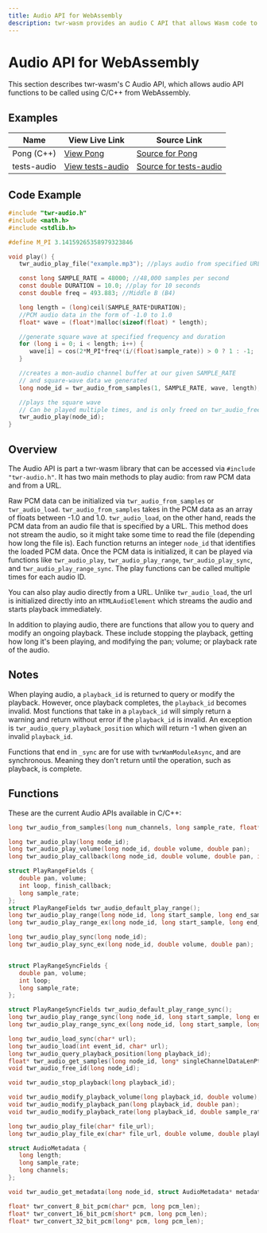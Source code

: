 ```yaml
---
title: Audio API for WebAssembly
description: twr-wasm provides an audio C API that allows Wasm code to call a subset of the JS Audio API.
---
```


# Audio API for WebAssembly

This section describes twr-wasm's C Audio API, which allows audio API functions to be called using C/C++ from WebAssembly.

## Examples
| Name | View Live Link | Source Link |
| - | - | -
| Pong (C++) | [View Pong](/examples/dist/pong/index.html) | [Source for Pong](https://github.com/twiddlingbits/twr-wasm/tree/main/examples/pong) |
| tests-audio | [View tests-audio](/examples/dist/tests-audio/index.html) | [Source for tests-audio](https://github.com/twiddlingbits/twr-wasm/tree/main/examples/tests-audio) |

## Code Example
~~~c title="Play Audio"
#include "twr-audio.h"
#include <math.h>
#include <stdlib.h>

#define M_PI 3.14159265358979323846

void play() {
   twr_audio_play_file("example.mp3"); //plays audio from specified URL

   const long SAMPLE_RATE = 48000; //48,000 samples per second
   const double DURATION = 10.0; //play for 10 seconds
   const double freq = 493.883; //Middle B (B4)

   long length = (long)ceil(SAMPLE_RATE*DURATION);
   //PCM audio data in the form of -1.0 to 1.0
   float* wave = (float*)malloc(sizeof(float) * length);

   //generate square wave at specified frequency and duration
   for (long i = 0; i < length; i++) {
      wave[i] = cos(2*M_PI*freq*(i/(float)sample_rate)) > 0 ? 1 : -1;
   }

   //creates a mon-audio channel buffer at our given SAMPLE_RATE
   // and square-wave data we generated
   long node_id = twr_audio_from_samples(1, SAMPLE_RATE, wave, length);

   //plays the square wave
   // Can be played multiple times, and is only freed on twr_audio_free
   twr_audio_play(node_id);
}
~~~

## Overview
The Audio API is part a twr-wasm library that can be accessed via `#include "twr-audio.h"`. It has two main methods to play audio: from raw PCM data and from a URL. 

Raw PCM data can be initialized via `twr_audio_from_samples` or `twr_audio_load`. `twr_audio_from_samples` takes in the PCM data as an array of floats between -1.0 and 1.0. `twr_audio_load`, on the other hand, reads the PCM data from an audio file that is specified by a URL. This method does not stream the audio, so it might take some time to read the file (depending how long the file is). Each function returns an integer `node_id` that identifies the loaded PCM data.  Once the PCM data is initialized, it can be played via functions like `twr_audio_play`, `twr_audio_play_range`, `twr_audio_play_sync`, and `twr_audio_play_range_sync`.  The play functions can be called multiple times for each audio ID.

You can also play audio directly from a URL. Unlike `twr_audio_load`, the url is initialized directly into an `HTMLAudioElement` which streams the audio and starts playback immediately.

In addition to playing audio, there are functions that allow you to query and modify an ongoing playback. These include stopping the playback, getting how long it's been playing, and modifying the pan; volume; or playback rate of the audio.

## Notes
When playing audio, a `playback_id` is returned to query or modify the playback. However, once playback completes, the `playback_id` becomes invalid. Most functions that take in a `playback_id` will simply return a warning and return without error if the `playback_id` is invalid. An exception is `twr_audio_query_playback_position` which will return -1 when given an invalid `playback_id`.

Functions that end in `_sync` are for use with `twrWamModuleAsync`, and are synchronous.  Meaning they don't return until the operation, such as playback, is complete.

## Functions
These are the current Audio APIs available in C/C++:

~~~c
long twr_audio_from_samples(long num_channels, long sample_rate, float* data, long singleChannelDataLen);

long twr_audio_play(long node_id);
long twr_audio_play_volume(long node_id, double volume, double pan);
long twr_audio_play_callback(long node_id, double volume, double pan, int finish_callback);

struct PlayRangeFields {
   double pan, volume;
   int loop, finish_callback;
   long sample_rate;
};
struct PlayRangeFields twr_audio_default_play_range();
long twr_audio_play_range(long node_id, long start_sample, long end_sample);
long twr_audio_play_range_ex(long node_id, long start_sample, long end_sample, struct PlayRangeFields* fields);

long twr_audio_play_sync(long node_id);
long twr_audio_play_sync_ex(long node_id, double volume, double pan);


struct PlayRangeSyncFields {
   double pan, volume;
   int loop;
   long sample_rate;
};

struct PlayRangeSyncFields twr_audio_default_play_range_sync();
long twr_audio_play_range_sync(long node_id, long start_sample, long end_sample);
long twr_audio_play_range_sync_ex(long node_id, long start_sample, long end_sample, struct PlayRangeSyncFields* fields);

long twr_audio_load_sync(char* url);
long twr_audio_load(int event_id, char* url);
long twr_audio_query_playback_position(long playback_id);
float* twr_audio_get_samples(long node_id, long* singleChannelDataLenPtr, long* channelPtr);
void twr_audio_free_id(long node_id);

void twr_audio_stop_playback(long playback_id);

void twr_audio_modify_playback_volume(long playback_id, double volume);
void twr_audio_modify_playback_pan(long playback_id, double pan);
void twr_audio_modify_playback_rate(long playback_id, double sample_rate);

long twr_audio_play_file(char* file_url);
long twr_audio_play_file_ex(char* file_url, double volume, double playback_rate, int loop);

struct AudioMetadata {
   long length;
   long sample_rate;
   long channels;
};

void twr_audio_get_metadata(long node_id, struct AudioMetadata* metadata);

float* twr_convert_8_bit_pcm(char* pcm, long pcm_len);
float* twr_convert_16_bit_pcm(short* pcm, long pcm_len);
float* twr_convert_32_bit_pcm(long* pcm, long pcm_len);
~~~

